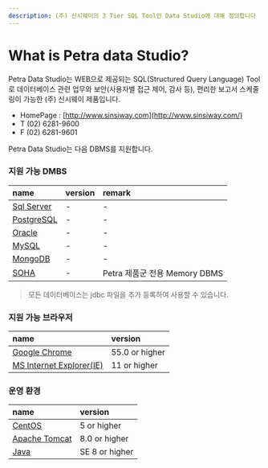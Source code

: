 ```yaml
---
description: (주) 신시웨이의 3 Tier SQL Tool인 Data Studio에 대해 정의합니다
---
```


# What is Petra data Studio?

Petra Data Studio는 WEB으로 제공되는 SQL\(Structured Query Language\) Tool 로 데이터베이스 관련 업무와 보안\(사용자별 접근 제어, 감사 등\), 편리한 보고서 스케줄링이 가능한 \(주\) 신시웨이 제품입니다. 

*  HomePage : [http://www.sinsiway.com](http://www.sinsiway.com/)
*  T \(02\) 6281-9600 
*  F \(02\) 6281-9601

Petra Data Studio는 다음 DBMS를 지원합니다. 



###  지원 가능 DMBS

| name | version | remark |
| :--- | :--- | :--- |
| [Sql Server](https://www.microsoft.com/ko-kr/sql-server/) | - | - |
| [PostgreSQL](https://www.postgresql.org/) | - | - |
| [Oracle](https://www.oracle.com/kr/index.html) | - | - |
| [MySQL](https://www.mysql.com/) | - | - |
| [MongoDB](https://www.mongodb.com/) | - | - |
| [SOHA](http://www.sinsiway.com) | - |  Petra 제품군 전용 Memory DBMS |

> 모든 데이터베이스는 jdbc 파일을 추가 등록하여 사용할 수 있습니다.



###  지원 가능 브라우저

| name | version |
| :--- | :--- |
| [Google Chrome](https://www.google.com/intl/ko/chrome/) | 55.0 or higher |
| [MS Internet Explorer\(IE\)](https://support.microsoft.com/ko-kr/help/17621/internet-explorer-downloads) | 11 or higher |



###  운영 환경

| name | version |
| :--- | :--- |
| [CentOS](https://www.centos.org/) | 5 or higher |
| [Apache Tomcat](http://tomcat.apache.org/) | 8.0 or higher |
| [Java](https://java.com/ko/download/) | SE 8 or higher |



